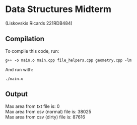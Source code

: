 # Data Structures Midterm

(Liskovskis Ricards 221RDB484)

## Compilation

To compile this code, run:

`g++ -o main.o main.cpp file_helpers.cpp geometry.cpp -lm`

And run with:

`./main.o`

## Output

Max area from txt file is: 0
<br>
Max area from csv (normal) file is: 38025
<br>
Max area from csv (dirty) file is: 87616

